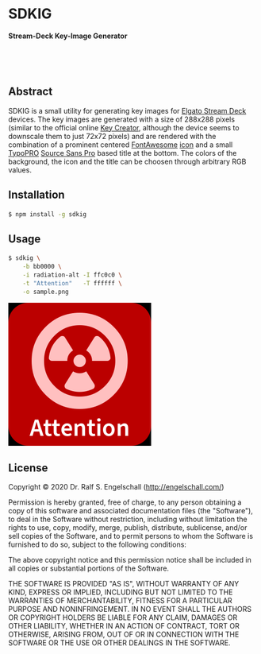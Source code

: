 
SDKIG
=====

**Stream-Deck Key-Image Generator**

<p/>
<img src="https://nodei.co/npm/sdkig.png?downloads=true&stars=true" alt=""/>

<p/>
<img src="https://david-dm.org/rse/sdkig.png" alt=""/>

Abstract
--------

SDKIG is a small utility for generating key images for [Elgato Stream
Deck](https://www.elgato.com/en/gaming/stream-deck) devices. The key images are generated with a size of 288x288 pixels (similar
to the official online [Key Creator](https://www.elgato.com/en/gaming/keycreator), although
the device seems to downscale them to just 72x72 pixels) and are rendered
with the combination of a prominent centered [FontAwesome](https://fontawesome.com/)
[icon](https://fontawesome.com/icons?d=gallery&m=free)
and a small [TypoPRO](http://typopro.org/)
[Source Sans Pro](http://typopro.org/specimen/specimen.html#TypoPRO_0_Source_0_Sans_0_Pro-normal-normal-normal-normal)
based title at the bottom. The colors of the background, the icon and the title can be
choosen through arbitrary RGB values.

Installation
------------

```sh
$ npm install -g sdkig
```

Usage
-----

```sh
$ sdkig \
    -b bb0000 \
    -i radiation-alt -I ffc0c0 \
    -t "Attention"   -T ffffff \
    -o sample.png
```

![sample](sample.png)

License
-------

Copyright &copy; 2020 Dr. Ralf S. Engelschall (http://engelschall.com/)

Permission is hereby granted, free of charge, to any person obtaining
a copy of this software and associated documentation files (the
"Software"), to deal in the Software without restriction, including
without limitation the rights to use, copy, modify, merge, publish,
distribute, sublicense, and/or sell copies of the Software, and to
permit persons to whom the Software is furnished to do so, subject to
the following conditions:

The above copyright notice and this permission notice shall be included
in all copies or substantial portions of the Software.

THE SOFTWARE IS PROVIDED "AS IS", WITHOUT WARRANTY OF ANY KIND,
EXPRESS OR IMPLIED, INCLUDING BUT NOT LIMITED TO THE WARRANTIES OF
MERCHANTABILITY, FITNESS FOR A PARTICULAR PURPOSE AND NONINFRINGEMENT.
IN NO EVENT SHALL THE AUTHORS OR COPYRIGHT HOLDERS BE LIABLE FOR ANY
CLAIM, DAMAGES OR OTHER LIABILITY, WHETHER IN AN ACTION OF CONTRACT,
TORT OR OTHERWISE, ARISING FROM, OUT OF OR IN CONNECTION WITH THE
SOFTWARE OR THE USE OR OTHER DEALINGS IN THE SOFTWARE.

